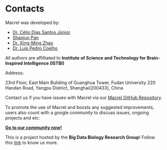# Contacts

Macrel was developed by:

- [Dr. Célio Dias Santos Júnior](https://www.researchgate.net/profile/Celio_Santos_Junior)
- [Shaojun Pan](shaojun1997777@gmail.com)
- [Dr. Xing-Ming Zhao](http://comp-sysbio.org/members/intro_zxm.html)
- [Dr. Luis Pedro Coelho](http://luispedro.org/)

All authors are affilliated to **Institute of Science and Technology
for Brain-Inspired Intelligence (ISTBI)**

Address: 

23rd Floor, East Main Buliding of Guanghua Tower, Fudan University
220 Handan Road, Yangpu District, Shanghai(200433), China

Contact us if you have issues with Macrel via our [Macrel GitHub Repository](https://github.com/BigDataBiology/macrel).

To promote the use of Macrel and boosts any suggested improvements, users also count with a google community 
to discuss issues, ongoing projects and etc:

[**Go to our community now!**](https://groups.google.com/g/ampsphere-users?pli=1)

This is a project hosted by the **Big Data Biology Research Group**! Follow this [link](big-data-biology.org/) to know us more.
